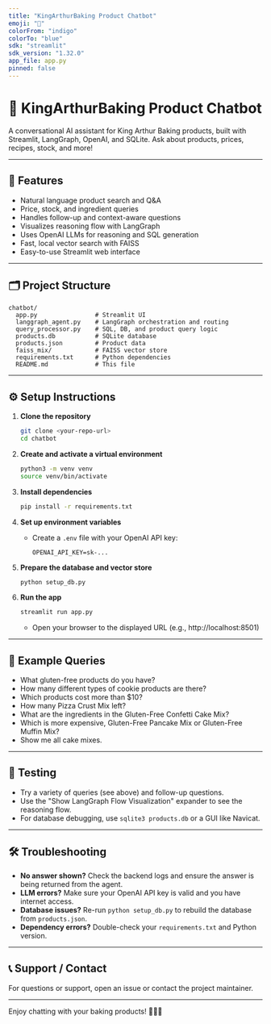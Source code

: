 ```yaml
---
title: "KingArthurBaking Product Chatbot"
emoji: "🛒"
colorFrom: "indigo"
colorTo: "blue"
sdk: "streamlit"
sdk_version: "1.32.0"
app_file: app.py
pinned: false
---
```


# 🛒 KingArthurBaking Product Chatbot

A conversational AI assistant for King Arthur Baking products, built with Streamlit, LangGraph, OpenAI, and SQLite. Ask about products, prices, recipes, stock, and more!

---

## 🚀 Features
- Natural language product search and Q&A
- Price, stock, and ingredient queries
- Handles follow-up and context-aware questions
- Visualizes reasoning flow with LangGraph
- Uses OpenAI LLMs for reasoning and SQL generation
- Fast, local vector search with FAISS
- Easy-to-use Streamlit web interface

---

## 🗂️ Project Structure
```
chatbot/
  app.py                # Streamlit UI
  langgraph_agent.py    # LangGraph orchestration and routing
  query_processor.py    # SQL, DB, and product query logic
  products.db           # SQLite database
  products.json         # Product data
  faiss_mix/            # FAISS vector store
  requirements.txt      # Python dependencies
  README.md             # This file
```

---

## ⚙️ Setup Instructions

1. **Clone the repository**
   ```bash
   git clone <your-repo-url>
   cd chatbot
   ```

2. **Create and activate a virtual environment**
   ```bash
   python3 -m venv venv
   source venv/bin/activate
   ```

3. **Install dependencies**
   ```bash
   pip install -r requirements.txt
   ```

4. **Set up environment variables**
   - Create a `.env` file with your OpenAI API key:
     ```
     OPENAI_API_KEY=sk-...
     ```

5. **Prepare the database and vector store**
   ```bash
   python setup_db.py
   ```

6. **Run the app**
   ```bash
   streamlit run app.py
   ```
   - Open your browser to the displayed URL (e.g., http://localhost:8501)

---

## 💬 Example Queries
- What gluten-free products do you have?
- How many different types of cookie products are there?
- Which products cost more than $10?
- How many Pizza Crust Mix left?
- What are the ingredients in the Gluten-Free Confetti Cake Mix?
- Which is more expensive, Gluten-Free Pancake Mix or Gluten-Free Muffin Mix?
- Show me all cake mixes.

---

## 🧪 Testing
- Try a variety of queries (see above) and follow-up questions.
- Use the "Show LangGraph Flow Visualization" expander to see the reasoning flow.
- For database debugging, use `sqlite3 products.db` or a GUI like Navicat.

---

## 🛠️ Troubleshooting
- **No answer shown?** Check the backend logs and ensure the answer is being returned from the agent.
- **LLM errors?** Make sure your OpenAI API key is valid and you have internet access.
- **Database issues?** Re-run `python setup_db.py` to rebuild the database from `products.json`.
- **Dependency errors?** Double-check your `requirements.txt` and Python version.

---

## 📞 Support / Contact
For questions or support, open an issue or contact the project maintainer.

---

Enjoy chatting with your baking products! 🥖🍰🤖 
